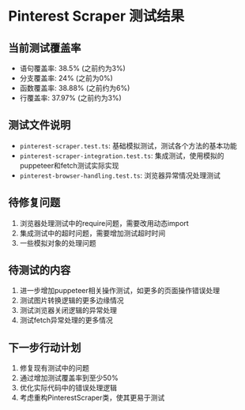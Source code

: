 # Pinterest Scraper 测试结果

## 当前测试覆盖率
- 语句覆盖率: 38.5% (之前约为3%)
- 分支覆盖率: 24% (之前为0%)
- 函数覆盖率: 38.88% (之前约为6%) 
- 行覆盖率: 37.97% (之前约为3%)

## 测试文件说明
- `pinterest-scraper.test.ts`: 基础模拟测试，测试各个方法的基本功能
- `pinterest-scraper-integration.test.ts`: 集成测试，使用模拟的puppeteer和fetch测试实际实现
- `pinterest-browser-handling.test.ts`: 浏览器异常情况处理测试

## 待修复问题
1. 浏览器处理测试中的require问题，需要改用动态import
2. 集成测试中的超时问题，需要增加测试超时时间
3. 一些模拟对象的处理问题

## 待测试的内容
1. 进一步增加puppeteer相关操作测试，如更多的页面操作错误处理
2. 测试图片转换逻辑的更多边缘情况
3. 测试浏览器关闭逻辑的异常处理
4. 测试fetch异常处理的更多情况

## 下一步行动计划
1. 修复现有测试中的问题
2. 通过增加测试覆盖率到至少50%
3. 优化实际代码中的错误处理逻辑
4. 考虑重构PinterestScraper类，使其更易于测试 